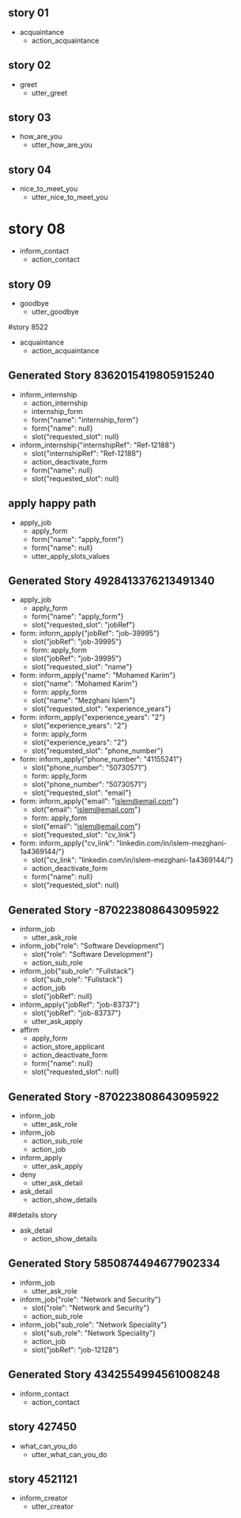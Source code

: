 ## story 01
* acquaintance
    - action_acquaintance

## story 02
* greet
    - utter_greet

## story 03
* how_are_you
    - utter_how_are_you

## story 04 
* nice_to_meet_you
    - utter_nice_to_meet_you

# story 08
* inform_contact
    - action_contact

## story 09 
* goodbye
    - utter_goodbye

#story 8522
* acquaintance
    - action_acquaintance

## Generated Story 8362015419805915240
* inform_internship
    - action_internship
    - internship_form
    - form{"name": "internship_form"}
    - form{"name": null}
    - slot{"requested_slot": null}
* inform_internship{"internshipRef": "Ref-12188"}
    - slot{"internshipRef": "Ref-12188"}
    - action_deactivate_form
    - form{"name": null}
    - slot{"requested_slot": null}

## apply happy path
* apply_job
    - apply_form
    - form{"name": "apply_form"}
    - form{"name": null}
    - utter_apply_slots_values

## Generated Story 4928413376213491340
* apply_job
    - apply_form
    - form{"name": "apply_form"}
    - slot{"requested_slot": "jobRef"}
* form: inform_apply{"jobRef": "job-39995"}
    - slot{"jobRef": "job-39995"}
    - form: apply_form
    - slot{"jobRef": "job-39995"}
    - slot{"requested_slot": "name"}
* form: inform_apply{"name": "Mohamed Karim"}
    - slot{"name": "Mohamed Karim"}
    - form: apply_form
    - slot{"name": "Mezghani Islem"}
    - slot{"requested_slot": "experience_years"}
* form: inform_apply{"experience_years": "2"}
    - slot{"experience_years": "2"}
    - form: apply_form
    - slot{"experience_years": "2"}
    - slot{"requested_slot": "phone_number"}
* form: inform_apply{"phone_number": "41155241"}
    - slot{"phone_number": "50730571"}
    - form: apply_form
    - slot{"phone_number": "50730571"}
    - slot{"requested_slot": "email"}
* form: inform_apply{"email": "islem@email.com"}
    - slot{"email": "islem@email.com"}
    - form: apply_form
    - slot{"email": "islem@email.com"}
    - slot{"requested_slot": "cv_link"}
* form: inform_apply{"cv_link": "linkedin.com/in/islem-mezghani-1a4369144/"}
    - slot{"cv_link": "linkedin.com/in/islem-mezghani-1a4369144/"}
    - action_deactivate_form
    - form{"name": null}
    - slot{"requested_slot": null}

## Generated Story -870223808643095922
* inform_job
    - utter_ask_role
* inform_job{"role": "Software Development"}
    - slot{"role": "Software Development"}
    - action_sub_role
* inform_job{"sub_role": "Fullstack"}
    - slot{"sub_role": "Fullstack"}
    - action_job
    - slot{"jobRef": null}
* inform_apply{"jobRef": "job-83737"}
    - slot{"jobRef": "job-83737"}
    - utter_ask_apply
* affirm 
    - apply_form
    - action_store_applicant
    - action_deactivate_form
    - form{"name": null}
    - slot{"requested_slot": null}

## Generated Story -870223808643095922
* inform_job
    - utter_ask_role
* inform_job
    - action_sub_role
    - action_job
* inform_apply
    - utter_ask_apply
* deny 
    - utter_ask_detail
* ask_detail
    - action_show_details

##details story
* ask_detail
    - action_show_details

## Generated Story 5850874494677902334
* inform_job
    - utter_ask_role
* inform_job{"role": "Network and Security"}
    - slot{"role": "Network and Security"}
    - action_sub_role
* inform_job{"sub_role": "Network Speciality"}
    - slot{"sub_role": "Network Speciality"}
    - action_job
    - slot{"jobRef": "job-12128"}

## Generated Story 4342554994561008248
* inform_contact
    - action_contact

## story 427450
* what_can_you_do
    - utter_what_can_you_do

## story 4521121
* inform_creator
    - utter_creator
